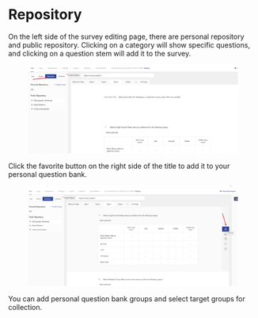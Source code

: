 # Repository

On the left side of the survey editing page, there are personal repository and public repository. Clicking on a category will show specific questions, and clicking on a question stem will add it to the survey.

<figure><img src="../../../.gitbook/assets/image (928).png" alt=""><figcaption></figcaption></figure>

Click the favorite button on the right side of the title to add it to your personal question bank.

<figure><img src="../../../.gitbook/assets/image (929).png" alt=""><figcaption></figcaption></figure>

You can add personal question bank groups and select target groups for collection.

